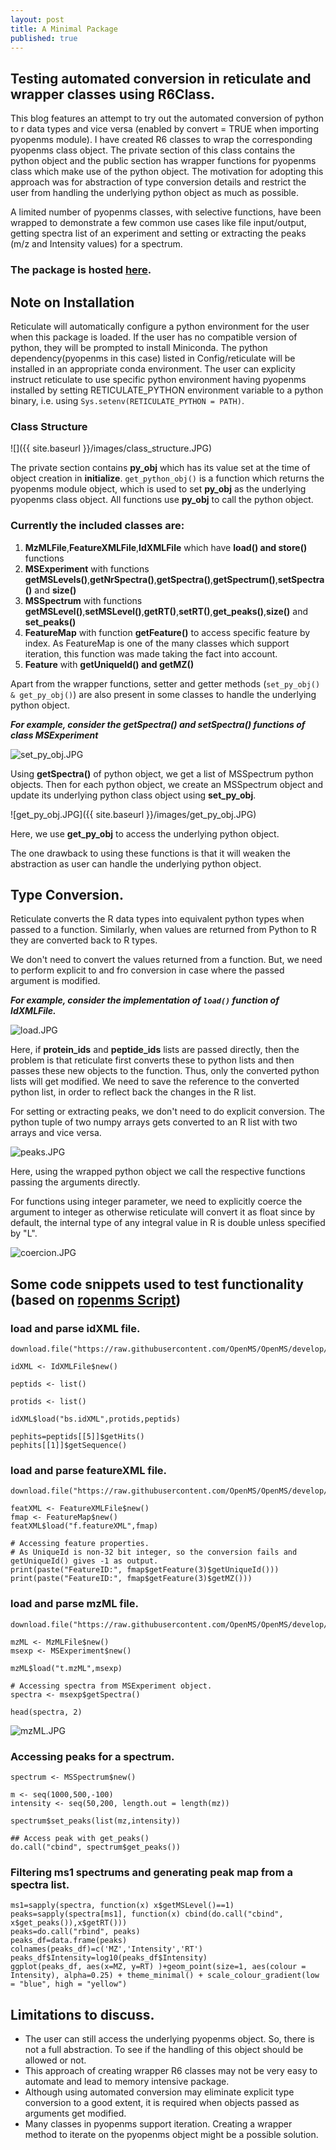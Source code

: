 ```yaml
---
layout: post
title: A Minimal Package
published: true
---
```

## Testing automated conversion in reticulate and wrapper classes using R6Class. 


This blog features an attempt to try out the automated conversion of python to r data types and vice versa (enabled by convert = TRUE when importing pyopenms module). I have created R6 classes to wrap the corresponding pyopenms class object. The private section of this class contains the python object and the public section has wrapper functions for pyopenms class which make use of the python object.
The motivation for adopting this approach was for abstraction of type conversion details and restrict the user from handling the underlying python object as much as possible.

A limited number of pyopenms classes, with selective functions, have been wrapped to demonstrate a few common use cases like file input/output, getting spectra list of an experiment and setting or extracting the peaks (m/z and Intensity values) for a spectrum.

### The package is hosted [here](https://github.com/24sharkS/ropenms).

## Note on Installation
Reticulate will automatically configure a python environment for the user when this package is loaded. If the user has no compatible version of python, they will be prompted to install Miniconda. The python dependency(pyopenms in this case) listed in Config/reticulate will be installed in an appropriate conda environment. The user can explicity instruct reticulate to use specific python environment having pyopenms installed by setting RETICULATE_PYTHON environment variable to a python binary, i.e. using ```Sys.setenv(RETICULATE_PYTHON = PATH)```.

### Class Structure
![]({{ site.baseurl }}/images/class_structure.JPG)

The private section contains  **py_obj** which has its value set at the time of object creation in **initialize**. ```get_python_obj()``` is a function which returns the pyopenms module object, which is used to set **py_obj** as the underlying pyopenms class object. All functions use **py_obj** to call the python object.

### Currently the included classes are:
1. **MzMLFile**,**FeatureXMLFile**,**IdXMLFile** which have **load() and store()** functions
2. **MSExperiment** with functions **getMSLevels()**,**getNrSpectra()**,**getSpectra()**,**getSpectrum()**,**setSpectra()** and **size()**
3. **MSSpectrum** with functions **getMSLevel()**,**setMSLevel()**,**getRT()**,**setRT()**,**get_peaks()**,**size()** and **set_peaks()**
4. **FeatureMap** with function **getFeature()** to access specific feature by index. As FeatureMap is one of the many classes which support iteration, this function was made taking the fact into account.
5. **Feature** with **getUniqueId() and getMZ()**


Apart from the wrapper functions, setter and getter methods (```set_py_obj() & get_py_obj()```) are also present in some classes to handle the underlying python object. 

**_For example, consider the getSpectra() and setSpectra() functions of class MSExperiment_**

![set_py_obj.JPG]({{site.baseurl}}/images/set_py_obj.JPG)

Using **getSpectra()** of python object, we get a list of MSSpectrum python objects. Then for each python object, we create an MSSpectrum object and update its underlying python class object using **set_py_obj**.

![get_py_obj.JPG]({{ site.baseurl }}/images/get_py_obj.JPG)

Here, we use **get_py_obj** to access the underlying python object.

The one drawback to using these functions is that it will weaken the abstraction as user can handle the underlying python object.
 
## Type Conversion.
Reticulate converts the R data types into equivalent python types when passed to a function. Similarly, when values are returned from Python to R they are converted back to R types.

We don't need to convert the values returned from a function. But, we need to perform explicit to and fro conversion in case where the passed argument is modified.

**_For example, consider the implementation of ```load()``` function of IdXMLFile._**

![load.JPG]({{site.baseurl}}/images/load.JPG)

Here, if **protein_ids** and **peptide_ids** lists are passed directly, then the problem is that reticulate first converts these to python lists and then passes these new objects to the function. Thus, only the converted python lists will get modified. We need to save the reference to the converted python list, in order to reflect back the changes in the R list.

For setting or extracting peaks, we don't need to do explicit conversion. The python tuple of two numpy arrays gets converted to an R list with two arrays and vice versa.

![peaks.JPG]({{site.baseurl}}/images/peaks.JPG)

Here, using the wrapped python object we call the respective functions passing the arguments directly.

For functions using integer parameter, we need to explicitly coerce the argument to integer as otherwise reticulate will convert it as float since by default, the internal type of any integral value in R is double unless specified by "L".

![coercion.JPG]({{site.baseurl}}/images/coercion.JPG)

## Some code snippets used to test functionality (based on [ropenms Script](https://github.com/OpenMS/OpenMS/blob/develop/share/OpenMS/SCRIPTS/ropenms.R))

### load and parse idXML file.
```
download.file("https://raw.githubusercontent.com/OpenMS/OpenMS/develop/share/OpenMS/examples/BSA/BSA2_OMSSA.idXML","bs.idXML")

idXML <- IdXMLFile$new()

peptids <- list()

protids <- list()

idXML$load("bs.idXML",protids,peptids)

pephits=peptids[[5]]$getHits()
pephits[[1]]$getSequence()
```

### load and parse featureXML file.
```
download.file("https://raw.githubusercontent.com/OpenMS/OpenMS/develop/share/OpenMS/examples/FRACTIONS/BSA1_F1.featureXML","f.featureXML")

featXML <- FeatureXMLFile$new()
fmap <- FeatureMap$new()
featXML$load("f.featureXML",fmap)

# Accessing feature properties.
# As UniqueId is non-32 bit integer, so the conversion fails and getUniqueId() gives -1 as output.
print(paste("FeatureID:", fmap$getFeature(3)$getUniqueId()))
print(paste("FeatureID:", fmap$getFeature(3)$getMZ()))
```

### load and parse mzML file.
```
download.file("https://raw.githubusercontent.com/OpenMS/OpenMS/develop/share/OpenMS/examples/BSA/BSA1.mzML","t.mzML")

mzML <- MzMLFile$new()
msexp <- MSExperiment$new()

mzML$load("t.mzML",msexp)

# Accessing spectra from MSExperiment object.
spectra <- msexp$getSpectra()

head(spectra, 2)
```

![mzML.JPG]({{site.baseurl}}/images/mzML.JPG)


### Accessing peaks for a spectrum.
```
spectrum <- MSSpectrum$new()

m <- seq(1000,500,-100)
intensity <- seq(50,200, length.out = length(mz))

spectrum$set_peaks(list(mz,intensity))

## Access peak with get_peaks()
do.call("cbind", spectrum$get_peaks())
```

### Filtering ms1 spectrums and generating peak map from a spectra list. 
```
ms1=sapply(spectra, function(x) x$getMSLevel()==1)
peaks=sapply(spectra[ms1], function(x) cbind(do.call("cbind", x$get_peaks()),x$getRT()))
peaks=do.call("rbind", peaks)
peaks_df=data.frame(peaks)
colnames(peaks_df)=c('MZ','Intensity','RT')
peaks_df$Intensity=log10(peaks_df$Intensity)
ggplot(peaks_df, aes(x=MZ, y=RT) )+geom_point(size=1, aes(colour = Intensity), alpha=0.25) + theme_minimal() + scale_colour_gradient(low = "blue", high = "yellow")
```

## Limitations to discuss.
- The user can still access the underlying pyopenms object. So, there is not a full abstraction. To see if the handling of this object should be allowed or not.
- This approach of creating wrapper R6 classes may not be very easy to automate and lead to memory intensive package.
- Although using automated conversion may eliminate explicit type conversion to a good extent, it is required when objects passed as arguments get modified.
- Many classes in pyopenms support iteration. Creating a wrapper method to iterate on the pyopenms object might be a possible solution.
